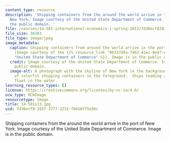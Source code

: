 ```yaml
---
content_type: resource
description: 'Shipping containers from the around the world arrive in the port of
  New York. Image courtesy of the United State Department of Commerce. Image is in
  the public domain. '
file: /courses/14-581-international-economics-i-spring-2013/7d36ecf8202f37773231f0d10ff5e56c_14-581s13.jpg
file_size: 36383
file_type: image/jpeg
image_metadata:
  caption: Shipping containers from around the world arrive in the port of New York.
    (Image courtesy of the {{% resource_link "96337d9a-74b2-42ec-8e47-e026e3d8e88b"
    "United State Department of Commerce" %}}. Image is in the public domain.)
  credit: Image courtesy of the United State Department of Commerce. Image is in the
    public domain.
  image-alt: A photograph with the skyline of New York in the background and dozens
    of colorful shipping containers in the foreground.  Ships loading and offloading
    float in the water.
learning_resource_types: []
license: https://creativecommons.org/licenses/by-nc-sa/4.0/
ocw_type: OCWImage
resourcetype: Image
title: 14-581s13.jpg
uid: 7d36ecf8-202f-3777-3231-f0d10ff5e56c
---
```

Shipping containers from the around the world arrive in the port of New York. Image courtesy of the United State Department of Commerce. Image is in the public domain. 